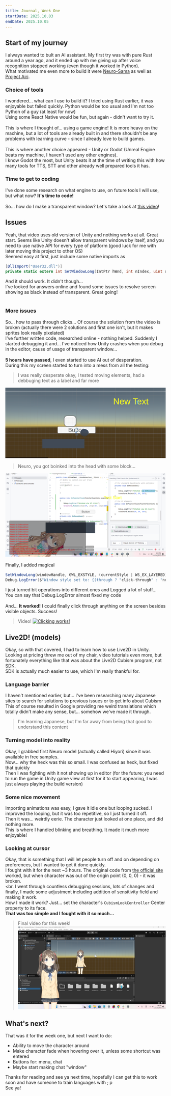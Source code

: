 ```yaml
---
title: Journal, Week One
startDate: 2025.10.03
endDate: 2025.10.05
---
```


## Start of my journey
I always wanted to bult an AI assistant. My first try was with pure Rust around a year ago, and it ended up with me giving up after 
voice recognition stopped working (even though it worked in Python).</br>
What motivated me even more to build it were [Neuro-Sama](https://www.youtube.com/@Neurosama/featured) as well as [Project Airi](https://github.com/moeru-ai/airi).

### Choice of tools
I wondered... what can I use to build it? I tried using Rust earlier, it was enjoyable but failed quickly. Python would be too usual and I'm not too Python of a guy (at least for now) </br>
Using some React Native would be fun, but again - didn't want to try it. <br><br>
This is where I thought of... using a game engine! It is more heavy on the machine, but a lot of tools are already built in
and there shouldn't be any problems with learning curve - since I already love to build games.<br><br>
This is where another choice appeared - Unity or Godot (Unreal Engine beats my machine, I haven't used any other engines).<br>
I know Godot the most, but Unity beats it at the time of writing this with how many tools for TTS, STT and other already well prepared tools it has.

### Time to get to coding
I've done some research on what engine to use, on future tools I will use, but what now? <b>It's time to code!</b><br><br>
So... how do I make a transparent window? Let's take a look at [this video](https://www.youtube.com/watch?v=RqgsGaMPZTw)!

## Issues
Yeah, that video uses old version of Unity and nothing works at all. Great start. Seems like Unity doesn't allow transparent windows
by itself, and you need to use native API for every type of platform (good luck for me with later moving this project to other OS)<br>
Seemed easy at first, just include some native imports as
```csharp
[DllImport("User32.dll")]
private static extern int SetWindowLong(IntPtr hWnd, int nIndex, uint dwNewLong);
```
And it should work. It didn't though...<br>
I've looked for answers online and found some issues to resolve screen showing as black instead of transparent. Great going!<br><br>

### More issues
So... how to pass through clicks... Of course the solution from the video is broken (actually there were 2 solutions and first one isn't, but it makes sprites look really pixelated) <br>
I've further written code, researched online - nothing helped. Suddenly I started debugging it and... I've noticed how Unity crashes when you debug in the editor, cause of usage of transparent window...<br><br>
<b>5 hours have passed</b>, I even started to use AI out of desperation.</br>
During this my screen started to turn into a mess from all the testing:
> I was really desperate okay, I tested moving elements, had a debbuging text as a label and far more

![](./Assets/editorShit.png)
> Neuro, you got boinked into the head with some block...

![](./Assets/realShit.png)

Finally, I added magical
```csharp
SetWindowLong(windowHandle, GWL_EXSTYLE, (currentStyle | WS_EX_LAYERED) & ~WS_EX_TRANSPARENT);
Debug.LogError($"Window style set to: {(through ? "click-through" : "normal")}");
```
I just turned bit operations into different ones and Logged a lot of stuff... You can say that Debug.LogError almost fixed my code
<br><br>
And... <b>It worked!</b> I could finally click through anything on the screen besides visible objects. Success!
> Video!
[![Clicking works!](https://hc-cdn.hel1.your-objectstorage.com/s/v3/17a900d19ee3426445509b222c2a127f6d0f020a_image.png)](https://hc-cdn.hel1.your-objectstorage.com/s/v3/769381595577d2c4726db3f503f77656ea538731_clickingworks.mp4)


## Live2D! (models)
Okay, so with that covered, I had to learn how to use Live2D in Unity.<br>
Looking at pricing threw me out of my chair, video tutorials even more, but fortunately everything like that was about the Live2D Cubism program, not SDK.<br>
SDK is actually much easier to use, which I'm really thankful for.

### Language barrier
I haven't mentioned earlier, but... I've been researching many Japanese sites to search for solutions to previous issues or to get info about Cubism<br>
This of course resulted in Google providing me weird translations which totally didn't make any sense, but... somehow we've made it through.<br>
> I'm learning Japanese, but I'm far away from being that good to understand this content

### Turning model into reality
Okay, I grabbed first Neuro model (actually called Hiyori) since it was available in free samples.<br>
Now... why the heck was this so small. I was confused as heck, but fixed that quickly</br>
Then I was fighting with it not showing up in editor (for the future: you need to run the game in Unity game view at first for it to start appearing, I was just always playing the build version)


### Some nice movement
Importing animations was easy, I gave it idle one but looping sucked. I improved the looping, but it was too repetitive, so I just turned it off.<br>
Then it was... weirdly eerie. The character just looked at one place, and did nothing more.<br>
This is where I handled blinking and breathing. It made it much more enjoyable!

### Looking at cursor
Okay, that is something that I will let people turn off and on depending on preferences, but I wanted to get it done quickly.</br>
I fought with it for the next ~3 hours. The original code from [the official site](https://docs.live2d.com/en/cubism-sdk-tutorials/lookat/) worked, but when character was out of the origin point (0, 0, 0) - it was broken.
<br><br.
I went through countless debugging sessions, lots of changes and finally, I made some adjustment including addition of sensitivity field and making it work.<br>
How I made it work? Just... set the character's ``CubismLookController`` Center property to its face.<br> <b>That was too simple and I fought with it so much...</b>
> Final video for this week!
[![Final week 1 effect!](./Assets/finalModelWeek1.png)](https://hc-cdn.hel1.your-objectstorage.com/s/v3/49c9d3a7d214c48e3dddec6a22b8893cb1e8004c_finalweek1.mp4)

## What's next?
That was it for the week one, but next I want to do:
- Ability to move the character around
- Make character fade when hovering over it, unless some shortcut was entered
- Buttons for: menu, chat
- Maybe start making chat "window"

Thanks for reading and see ya next time, hopefully I can get this to work soon and have someone to train languages with ; p<br>
See ya!
